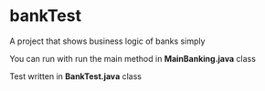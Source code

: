 # bankTest
A project that shows business logic of banks simply

You can run with run the main method in **MainBanking.java** class

Test written in **BankTest.java** class
